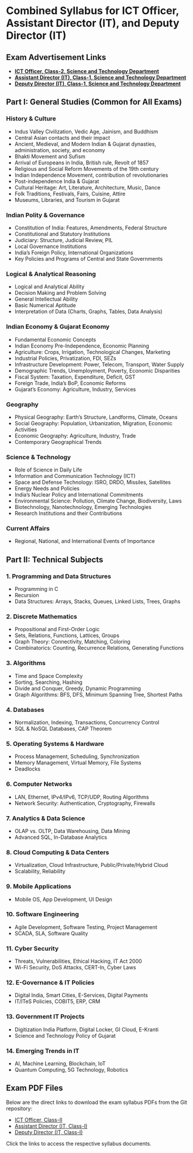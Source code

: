 # Combined Syllabus for ICT Officer, Assistant Director (IT), and Deputy Director (IT)

## Exam Advertisement Links

- **[ICT Officer, Class-2, Science and Technology Department](https://gpsc.gujarat.gov.in/AdvertisementDetail?no=2059&tab=Exam)**
- **[Assistant Director (IT), Class-1, Science and Technology Department](https://gpsc.gujarat.gov.in/AdvertisementDetail?no=2057&tab=Exam)**
- **[Deputy Director (IT), Class-1, Science and Technology Department](https://gpsc.gujarat.gov.in/AdvertisementDetail?no=2058&tab=Exam)**

## Part I: General Studies (Common for All Exams)

### **History & Culture**
- Indus Valley Civilization, Vedic Age, Jainism, and Buddhism
- Central Asian contacts and their impact
- Ancient, Medieval, and Modern Indian & Gujarat dynasties, administration, society, and economy
- Bhakti Movement and Sufism
- Arrival of Europeans in India, British rule, Revolt of 1857
- Religious and Social Reform Movements of the 19th century
- Indian Independence Movement, contribution of revolutionaries
- Post-independence India & Gujarat
- Cultural Heritage: Art, Literature, Architecture, Music, Dance
- Folk Traditions, Festivals, Fairs, Cuisine, Attire
- Museums, Libraries, and Tourism in Gujarat

### **Indian Polity & Governance**
- Constitution of India: Features, Amendments, Federal Structure
- Constitutional and Statutory Institutions
- Judiciary: Structure, Judicial Review, PIL
- Local Governance Institutions
- India’s Foreign Policy, International Organizations
- Key Policies and Programs of Central and State Governments

### **Logical & Analytical Reasoning**
- Logical and Analytical Ability
- Decision Making and Problem Solving
- General Intellectual Ability
- Basic Numerical Aptitude
- Interpretation of Data (Charts, Graphs, Tables, Data Analysis)

### **Indian Economy & Gujarat Economy**
- Fundamental Economic Concepts
- Indian Economy Pre-Independence, Economic Planning
- Agriculture: Crops, Irrigation, Technological Changes, Marketing
- Industrial Policies, Privatization, FDI, SEZs
- Infrastructure Development: Power, Telecom, Transport, Water Supply
- Demographic Trends, Unemployment, Poverty, Economic Disparities
- Fiscal System: Taxation, Expenditure, Deficit, GST
- Foreign Trade, India’s BoP, Economic Reforms
- Gujarat’s Economy: Agriculture, Industry, Services

### **Geography**
- Physical Geography: Earth’s Structure, Landforms, Climate, Oceans
- Social Geography: Population, Urbanization, Migration, Economic Activities
- Economic Geography: Agriculture, Industry, Trade
- Contemporary Geographical Trends

### **Science & Technology**
- Role of Science in Daily Life
- Information and Communication Technology (ICT)
- Space and Defense Technology: ISRO, DRDO, Missiles, Satellites
- Energy Needs and Policies
- India’s Nuclear Policy and International Commitments
- Environmental Science: Pollution, Climate Change, Biodiversity, Laws
- Biotechnology, Nanotechnology, Emerging Technologies
- Research Institutions and their Contributions

### **Current Affairs**
- Regional, National, and International Events of Importance

## Part II: Technical Subjects

### **1. Programming and Data Structures**
- Programming in C
- Recursion
- Data Structures: Arrays, Stacks, Queues, Linked Lists, Trees, Graphs

### **2. Discrete Mathematics**
- Propositional and First-Order Logic
- Sets, Relations, Functions, Lattices, Groups
- Graph Theory: Connectivity, Matching, Coloring
- Combinatorics: Counting, Recurrence Relations, Generating Functions

### **3. Algorithms**
- Time and Space Complexity
- Sorting, Searching, Hashing
- Divide and Conquer, Greedy, Dynamic Programming
- Graph Algorithms: BFS, DFS, Minimum Spanning Tree, Shortest Paths

### **4. Databases**
- Normalization, Indexing, Transactions, Concurrency Control
- SQL & NoSQL Databases, CAP Theorem

### **5. Operating Systems & Hardware**
- Process Management, Scheduling, Synchronization
- Memory Management, Virtual Memory, File Systems
- Deadlocks

### **6. Computer Networks**
- LAN, Ethernet, IPv4/IPv6, TCP/UDP, Routing Algorithms
- Network Security: Authentication, Cryptography, Firewalls

### **7. Analytics & Data Science**
- OLAP vs. OLTP, Data Warehousing, Data Mining
- Advanced SQL, In-Database Analytics

### **8. Cloud Computing & Data Centers**
- Virtualization, Cloud Infrastructure, Public/Private/Hybrid Cloud
- Scalability, Reliability

### **9. Mobile Applications**
- Mobile OS, App Development, UI Design

### **10. Software Engineering**
- Agile Development, Software Testing, Project Management
- SCADA, SLA, Software Quality

### **11. Cyber Security**
- Threats, Vulnerabilities, Ethical Hacking, IT Act 2000
- Wi-Fi Security, DoS Attacks, CERT-In, Cyber Laws

### **12. E-Governance & IT Policies**
- Digital India, Smart Cities, E-Services, Digital Payments
- IT/ITeS Policies, COBIT5, ERP, CRM

### **13. Government IT Projects**
- Digitization India Platform, Digital Locker, GI Cloud, E-Kranti
- Science and Technology Policy of Gujarat

### **14. Emerging Trends in IT**
- AI, Machine Learning, Blockchain, IoT
- Quantum Computing, 5G Technology, Robotics

## Exam PDF Files

Below are the direct links to download the exam syllabus PDFs from the Git repository:

- [ICT Officer, Class-II](https://github.com/damku999/goverment-exam/blob/main/PDF/SLBR-110-202425.pdf)
- [Assistant Director (IT, Class-I)](https://github.com/damku999/goverment-exam/blob/main/PDF/SLBR-108-202425.pdf)
- [Deputy Director (IT, Class-I)](https://github.com/damku999/goverment-exam/blob/main/PDF/SLBR-109-202425.pdf)


Click the links to access the respective syllabus documents.

